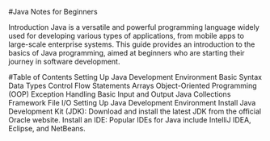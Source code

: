 #Java Notes for Beginners

Introduction
Java is a versatile and powerful programming language widely used for developing various types of applications, from mobile apps to large-scale enterprise systems. This guide provides an introduction to the basics of Java programming, aimed at beginners who are starting their journey in software development.

#Table of Contents
Setting Up Java Development Environment
Basic Syntax
Data Types
Control Flow Statements
Arrays
Object-Oriented Programming (OOP)
Exception Handling
Basic Input and Output
Java Collections Framework
File I/O
Setting Up Java Development Environment
Install Java Development Kit (JDK): Download and install the latest JDK from the official Oracle website.
Install an IDE: Popular IDEs for Java include IntelliJ IDEA, Eclipse, and NetBeans.
